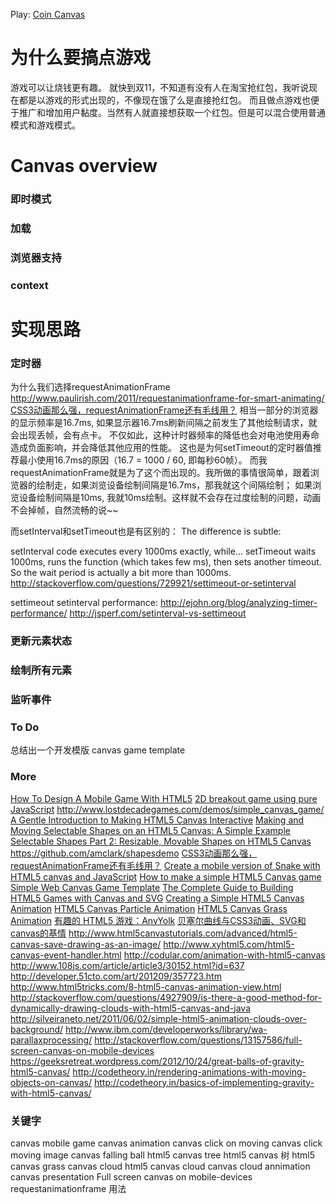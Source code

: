 Play: [Coin Canvas](http://gyf1.com/coin-canvas/)

# 为什么要搞点游戏
游戏可以让烧钱更有趣。
就快到双11，不知道有没有人在淘宝抢红包，我听说现在都是以游戏的形式出现的，不像现在饿了么是直接抢红包。
而且做点游戏也便于推广和增加用户黏度。当然有人就直接想获取一个红包。但是可以混合使用普通模式和游戏模式。

# Canvas overview
### 即时模式
### 加载
### 浏览器支持
### context

# 实现思路
### 定时器
为什么我们选择requestAnimationFrame
http://www.paulirish.com/2011/requestanimationframe-for-smart-animating/
[CSS3动画那么强，requestAnimationFrame还有毛线用？](http://www.zhangxinxu.com/wordpress/2013/09/css3-animation-requestanimationframe-tween-动画算法/)
相当一部分的浏览器的显示频率是16.7ms, 如果显示器16.7ms刷新间隔之前发生了其他绘制请求，就会出现丢帧，会有点卡。
不仅如此，这种计时器频率的降低也会对电池使用寿命造成负面影响，并会降低其他应用的性能。
这也是为何setTimeout的定时器值推荐最小使用16.7ms的原因（16.7 = 1000 / 60, 即每秒60帧）。
而我requestAnimationFrame就是为了这个而出现的。我所做的事情很简单，跟着浏览器的绘制走，如果浏览设备绘制间隔是16.7ms，那我就这个间隔绘制；
如果浏览设备绘制间隔是10ms, 我就10ms绘制。这样就不会存在过度绘制的问题，动画不会掉帧，自然流畅的说~~


而setInterval和setTimeout也是有区别的：
The difference is subtle:

setInterval code executes every 1000ms exactly, while...
setTimeout waits 1000ms, runs the function (which takes few ms), then sets another timeout. So the wait period is actually a bit more than 1000ms.
http://stackoverflow.com/questions/729921/settimeout-or-setinterval

settimeout setinterval performance:
http://ejohn.org/blog/analyzing-timer-performance/
http://jsperf.com/setinterval-vs-settimeout

### 更新元素状态
### 绘制所有元素
### 监听事件



### To Do
总结出一个开发模版 canvas game template

### More
[How To Design A Mobile Game With HTML5](http://www.smashingmagazine.com/2012/10/design-your-own-mobile-game/)
[2D breakout game using pure JavaScript](https://developer.mozilla.org/en-US/docs/Games/Workflows/2D_Breakout_game_pure_JavaScript)
http://www.lostdecadegames.com/demos/simple_canvas_game/
[A Gentle Introduction to Making HTML5 Canvas Interactive](http://simonsarris.com/blog/510-making-html5-canvas-useful)
[Making and Moving Selectable Shapes on an HTML5 Canvas: A Simple Example](http://simonsarris.com/blog/140-canvas-moving-selectable-shapes)
[Selectable Shapes Part 2: Resizable, Movable Shapes on HTML5 Canvas](http://simonsarris.com/blog/225-canvas-selecting-resizing-shape)
https://github.com/amclark/shapesdemo
[CSS3动画那么强，requestAnimationFrame还有毛线用？](http://www.zhangxinxu.com/wordpress/2013/09/css3-animation-requestanimationframe-tween-动画算法/)
[Create a mobile version of Snake with HTML5 canvas and JavaScript](http://www.creativebloq.com/html5/create-mobile-version-snake-html5-canvas-and-javascript-11116657)
[How to make a simple HTML5 Canvas game](http://www.lostdecadegames.com/how-to-make-a-simple-html5-canvas-game/)
[Simple Web Canvas Game Template](https://github.com/mozilla/WebGameStub)
[The Complete Guide to Building HTML5 Games with Canvas and SVG](http://www.sitepoint.com/the-complete-guide-to-building-html5-games-with-canvas-and-svg/)
[Creating a Simple HTML5 Canvas Animation](http://www.kirupa.com/html5/creating_simple_html5_canvas_animation.htm)
[HTML5 Canvas Particle Animation](http://timothypoon.com/blog/2011/01/19/html5-canvas-particle-animation/)
[HTML5 Canvas Grass Animation](http://cssdeck.com/labs/4ksohwya)
[有趣的 HTML5 游戏：AnyYolk](http://www.open-open.com/lib/view/open1366943744671.html)
[贝塞尔曲线与CSS3动画、SVG和canvas的基情](http://www.zhangxinxu.com/wordpress/2013/08/%E8%B4%9D%E5%A1%9E%E5%B0%94%E6%9B%B2%E7%BA%BF-cubic-bezier-css3%E5%8A%A8%E7%94%BB-svg-canvas/)
http://www.html5canvastutorials.com/advanced/html5-canvas-save-drawing-as-an-image/
http://www.xyhtml5.com/html5-canvas-event-handler.html
http://codular.com/animation-with-html5-canvas
http://www.108js.com/article/article3/30152.html?id=637
http://developer.51cto.com/art/201209/357723.htm
http://www.html5tricks.com/8-html5-canvas-animation-view.html
http://stackoverflow.com/questions/4927909/is-there-a-good-method-for-dynamically-drawing-clouds-with-html5-canvas-and-java
http://silveiraneto.net/2011/06/02/simple-html5-animation-clouds-over-background/
http://www.ibm.com/developerworks/library/wa-parallaxprocessing/
http://stackoverflow.com/questions/13157586/full-screen-canvas-on-mobile-devices
https://geeksretreat.wordpress.com/2012/10/24/great-balls-of-gravity-html5-canvas/
http://codetheory.in/rendering-animations-with-moving-objects-on-canvas/
http://codetheory.in/basics-of-implementing-gravity-with-html5-canvas/

### 关键字
canvas  mobile game
canvas animation
canvas click on moving
canvas click moving image
canvas falling ball
html5 canvas tree
html5 canvas 树
html5 canvas grass
canvas cloud
html5 canvas cloud
canvas cloud annimation
canvas  presentation
Full screen canvas on mobile-devices
requestanimationframe 用法
